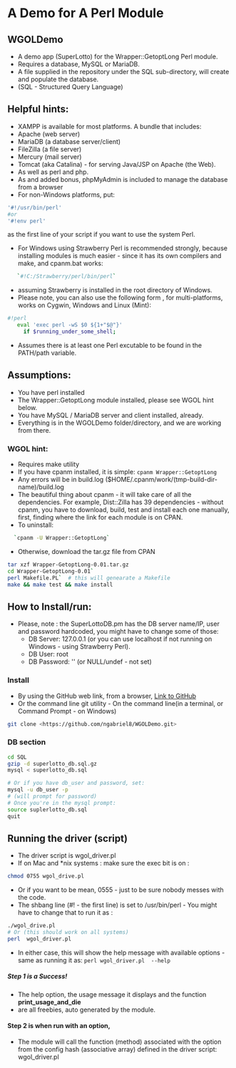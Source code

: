# **A Demo for A Perl Module**
## WGOLDemo

* A demo app (SuperLotto) for the Wrapper::GetoptLong Perl module.
* Requires a database, MySQL or MariaDB.
* A file supplied in the repository under the SQL sub-directory, will create and populate the database.
*  (SQL - Structured Query Language)


## Helpful hints:

* XAMPP is available for most platforms. A bundle that includes:
*  Apache (web server)
*  MariaDB (a database server/client)
*  FileZilla (a file server)
*  Mercury (mail server)
*  Tomcat (aka Catalina) - for serving Java/JSP on Apache (the Web).
*  As well as perl and php.
*  As and added bonus, phpMyAdmin is included to manage the database from a browser
*  For non-Windows platforms, put:
```sh
'#!/usr/bin/perl' 
#or
'#!env perl'
```
as the first line of your script if you want to use the system Perl.
* For Windows using Strawberry Perl is recommended strongly, because installing modules is much easier - since it has its own compilers and make, and cpanm.bat works:
```sh
   `#!C:/Strawberry/perl/bin/perl`
   ```
   *   assuming Strawberry is installed in the root directory of Windows.
   *  Please note, you can also use the following form , for multi-platforms, works on Cygwin, Windows and Linux (Mint):
```sh
#!perl
   eval 'exec perl -wS $0 ${1+"$@"}'
     if $running_under_some_shell;
```
*  Assumes there is at least one Perl excutable to be found in the PATH/path variable.

## Assumptions:
* You have perl installed
* The Wrapper::GetoptLong module installed, please see WGOL hint below.
* You have MySQL / MariaDB server and client installed, already.
* Everything is in the WGOLDemo folder/directory, and we are working from there.

### WGOL hint:
* Requires make utility
* If you have cpanm installed, it is simple: 
`cpanm Wrapper::GetoptLong`
* Any errors will be in build.log ($HOME/.cpanm/work/(tmp-build-dir-name)/build.log
* The beautiful thing about cpanm - it will take care of all the dependencies.
  For example, Dist::Zilla has 39 dependencies - without cpanm, you have to download, build, test and install each one manually, first, finding where
the link for each module is on CPAN.
* To uninstall:
```sh
  `cpanm -U Wrapper::GetoptLong`
```
* Otherwise, download the tar.gz file from CPAN
```sh
tar xzf Wrapper-GetoptLong-0.01.tar.gz
cd Wrapper-GetoptLong-0.01`
perl Makefile.PL`  # this will genearate a Makefile
make && make test && make install
```

## How to Install/run:
* Please, note : the SuperLottoDB.pm has the DB server name/IP,  user and password hardcoded, you might have to change some of those:
  *  DB Server: 127.0.0.1  (or you can use localhost if not running on Windows - using Strawberry Perl).
  *  DB User:  root
  *  DB Password: '' (or NULL/undef - not set)

### Install 
  *  By using the GitHub web link, from a browser,
      [Link to GitHub](https://github.com/ngabriel8/WGOLDemo)
  *  Or the command line git utility - On the command line(in a terminal, or Command Prompt - on Windows)
```sh
git clone <https://github.com/ngabriel8/WGOLDemo.git>
```

###  DB section
```sh
cd SQL
gzip -d superlotto_db.sql.gz
mysql < superlotto_db.sql

# Or if you have db_user and password, set:
mysql -u db_user -p
# (will prompt for password)
# Once you're in the mysql prompt:
source suplerlotto_db.sql
quit
```

## Running the driver (script)

* The driver script is wgol_driver.pl
* If on Mac and \*nix systems : make sure the exec bit is on :
```sh
chmod 0755 wgol_drive.pl
```
* Or if you want to be mean, 0555 - just to be sure nobody messes with the code.
*   The shbang line (#! - the first line) is set to /usr/bin/perl - You might have to change that to run it as :
```sh
./wgol_drive.pl
# Or (this should work on all systems)
perl  wgol_driver.pl
```
* In either case, this will show the help message with available options - same as running it as:
`perl wgol_driver.pl  --help`

##### Step 1 is a  Success!
*  The help option, the usage message it displays and the function **print\_usage\_and\_die**
*  are all freebies, auto generated by the module.
#### Step 2 is when run with an option,
* The module will call the function (method) associated with the option
    from the config hash (associative array)
    defined in the driver script:  wgol_driver.pl
